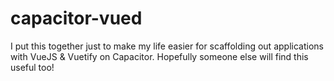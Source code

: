 # capacitor-vued
I put this together just to make my life easier for scaffolding out applications with VueJS & Vuetify on Capacitor. Hopefully someone else will find this useful too!